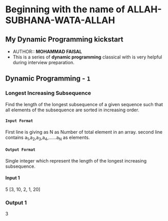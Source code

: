 # Beginning with the name of ALLAH-SUBHANA-WATA-ALLAH

## My Dynamic Programming kickstart

- AUTHOR:: **MOHAMMAD FAISAL**
- This is a series of **dynamic programming** classical with is very helpful during interview preparation.


## Dynamic Programming - `1`
### Longest Increasing Subsequence 

Find the length of the longest subsequence of a given sequence such that all elements of the subsequence are sorted in increasing order.

#### `Input Format`
First line is giving as N as Number of total element in an array.
second line contains a<sub>1</sub>,a<sub>2</sub>,a<sub>3</sub>,a<sub>4</sub>,......a<sub>N</sub> as elements.

#### `Output Format`
Single integer which represent the length of the longest increasing subsequence.

#### Input 1

5
[3, 10, 2, 1, 20]

### Output 1
3

